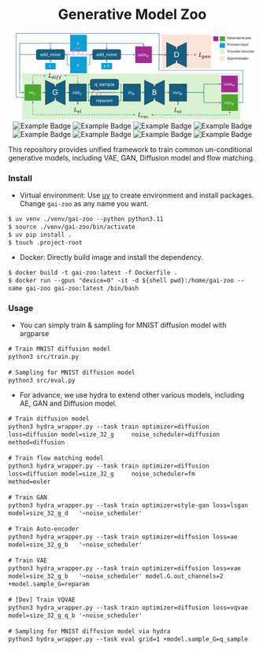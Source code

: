 <div align="center">
    <h1 align="center">Generative Model Zoo</h1>
    <img src="assets/image_v1.png" />
    <img src="https://img.shields.io/badge/Pytorch-2.4.1-red.svg" alt="Example Badge">
    <img src="https://img.shields.io/badge/Python-3.11.9-blue.svg" alt="Example Badge">
    <img src="https://img.shields.io/badge/Hydra-1.3.2-purple.svg" alt="Example Badge">
    <img src="https://img.shields.io/badge/🤗Diffusers-0.32.2-yellow.svg" alt="Example Badge">
    <img src="https://img.shields.io/badge/🤗Accelerate-1.0.0-yellow.svg" alt="Example Badge">
    <img src="https://img.shields.io/badge/🤗Datasets-3.0.1-yellow.svg" alt="Example Badge">
    <img src="https://img.shields.io/endpoint?url=https://raw.githubusercontent.com/astral-sh/uv/main/assets/badge/v0.json" alt="Example Badge">
    <img src="https://img.shields.io/endpoint?url=https://raw.githubusercontent.com/astral-sh/ruff/main/assets/badge/v2.json" alt="Example Badge">
</div>

This repository provides unified framework to train common un-conditional generative models, including VAE, GAN, Diffusion model and flow matching. 

### Install
* Virtual environment: Use [uv](https://github.com/astral-sh/uv) to create environment and install packages. Change `gai-zoo` as any name you want.
```shell
$ uv venv ./venv/gai-zoo --python python3.11
$ source ./venv/gai-zoo/bin/activate
$ uv pip install .
$ touch .project-root
```
* Docker: Directly build image and install the dependency.
```shell
$ docker build -t gai-zoo:latest -f Dockerfile .
$ docker run --gpus "device=0" -it -d ${shell pwd}:/home/gai-zoo --name gai-zoo gai-zoo:latest /bin/bash
```

### Usage

* You can simply train & sampling for MNIST diffusion model with argparse
```shell
# Train MNIST diffusion model
python3 src/train.py

# Sampling for MNIST diffusion model
python3 src/eval.py
```

* For advance, we use hydra to extend other various models, including AE, GAN and Diffusion model.
```shell
# Train diffusion model
python3 hydra_wrapper.py --task train optimizer=diffusion loss=diffusion model=size_32_g     noise_scheduler=diffusion method=diffusion

# Train flow matching model
python3 hydra_wrapper.py --task train optimizer=diffusion loss=diffusion model=size_32_g     noise_scheduler=fm        method=euler

# Train GAN
python3 hydra_wrapper.py --task train optimizer=style-gan loss=lsgan     model=size_32_g_d   '~noise_scheduler'

# Train Auto-encoder
python3 hydra_wrapper.py --task train optimizer=diffusion loss=ae        model=size_32_g_b   '~noise_scheduler'

# Train VAE
python3 hydra_wrapper.py --task train optimizer=diffusion loss=vae       model=size_32_g_b   '~noise_scheduler' model.G.out_channels=2 +model.sample_G=reparam

# [Dev] Train VQVAE
python3 hydra_wrapper.py --task train optimizer=diffusion loss=vqvae     model=size_32_g_q_b '~noise_scheduler'

# Sampling for MNIST diffusion model via hydra
python3 hydra_wrapper.py --task eval grid=1 +model.sample_G=q_sample
```